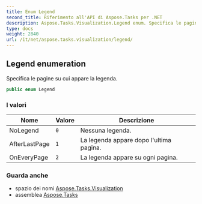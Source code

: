 ```yaml
---
title: Enum Legend
second_title: Riferimento all'API di Aspose.Tasks per .NET
description: Aspose.Tasks.Visualization.Legend enum. Specifica le pagine su cui appare la legenda.
type: docs
weight: 2840
url: /it/net/aspose.tasks.visualization/legend/
---
```

## Legend enumeration

Specifica le pagine su cui appare la legenda.

```csharp
public enum Legend
```

### I valori

| Nome | Valore | Descrizione |
| --- | --- | --- |
| NoLegend | `0` | Nessuna legenda. |
| AfterLastPage | `1` | La legenda appare dopo l'ultima pagina. |
| OnEveryPage | `2` | La legenda appare su ogni pagina. |

### Guarda anche

* spazio dei nomi [Aspose.Tasks.Visualization](../../aspose.tasks.visualization/)
* assemblea [Aspose.Tasks](../../)


